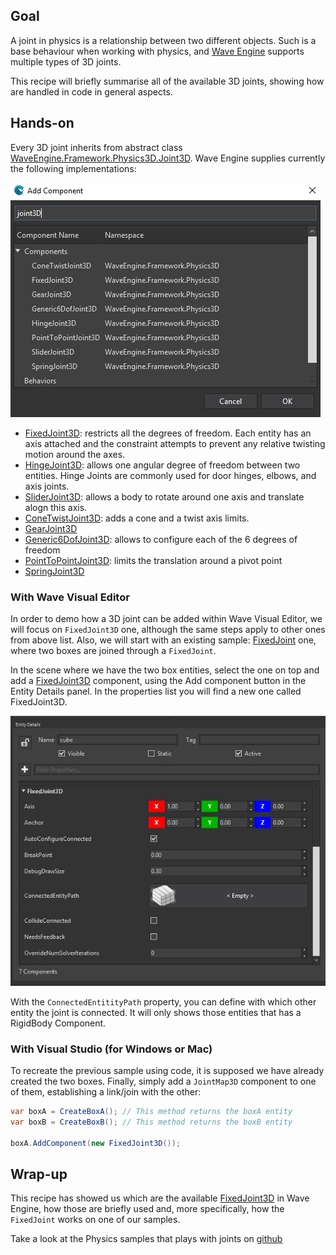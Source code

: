 ## Goal

A joint in physics is a relationship between two different objects. Such is a base behaviour when working with physics, and [Wave Engine](http://waveengine.net) supports multiple types of 3D joints.

This recipe will briefly summarise all of the available 3D joints, showing how are handled in code in general aspects.

## Hands-on

Every 3D joint inherits from abstract class [WaveEngine.Framework.Physics3D.Joint3D](xref:WaveEngine.Framework.Physics3D.Joint3D`2). Wave Engine supplies currently the following implementations:

![](images/Joint/AddJoint.png)

 - [FixedJoint3D](xref:WaveEngine.Framework.Physics3D.FixedJoint3D): restricts all the degrees of freedom. Each entity has an axis attached and the constraint attempts to prevent any relative twisting motion around the axes.
 - [HingeJoint3D](xref:WaveEngine.Framework.Physics3D.HingeJoint3D): allows one angular degree of freedom between two entities. Hinge Joints are commonly used for door hinges, elbows, and axis joints. 
 - [SliderJoint3D](xref:WaveEngine.Framework.Physics3D.SliderJoint3D): allows a body to rotate around one axis and translate alogn this axis.
 - [ConeTwistJoint3D](xref:WaveEngine.Framework.Physics3D.ConeTwistJoint3D): adds a cone and a twist axis limits.
 - [GearJoint3D](xref:WaveEngine.Framework.Physics3D.GearJoint3D)
 - [Generic6DofJoint3D](xref:WaveEngine.Framework.Physics3D.Generic6DofJoint3D): allows to configure each of the 6 degrees of freedom
 - [PointToPointJoint3D](xref:WaveEngine.Framework.Physics3D.PointToPointJoint3D): limits the translation around a pivot point
 - [SpringJoint3D](xref:WaveEngine.Framework.Physics3D.SpringJoint3D)
 
### With Wave Visual Editor

In order to demo how a 3D joint can be added within Wave Visual Editor, we will focus on `FixedJoint3D` one, although the same steps apply to other ones from above list. Also, we will start with an existing sample: [FixedJoint](https://github.com/WaveEngine/Samples/tree/master/Physics3D/FixedJoint) one, where two boxes are joined through a `FixedJoint`.

In the scene where we have the two box entities, select the one on top and add a [FixedJoint3D](xref:WaveEngine.Framework.Physics3D.FixedJoint3D) component, using the Add component button in the Entity Details panel. In the properties list you will find a new one called FixedJoint3D. 

![](images/Joint/FixedJointProperties.jpg)

With the `ConnectedEntitityPath` property, you can define with which other entity the joint is connected. It will only shows those entities that has a RigidBody Component.

### With Visual Studio (for Windows or Mac)

To recreate the previous sample using code, it is supposed we have already created the two boxes. Finally, simply add a `JointMap3D` component to one of them, establishing a link/join with the other:

```c#
var boxA = CreateBoxA(); // This method returns the boxA entity
var boxB = CreateBoxB(); // This method returns the boxB entity

boxA.AddComponent(new FixedJoint3D());
```

## Wrap-up

This recipe has showed us which are the available [FixedJoint3D](xref:WaveEngine.Framework.Physics3D.FixedJoint3D) in Wave Engine, how those are briefly used and, more specifically, how the `FixedJoint` works on one of our samples.

Take a look at the Physics samples that plays with joints on [github](https://github.com/WaveEngine/Samples/tree/master/Physics3D)